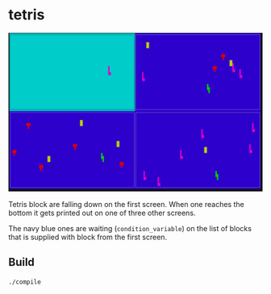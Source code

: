 # tetris

![Preview](img/preview.png)

Tetris block are falling down on the first screen. When one reaches the bottom it gets printed out on one of three other screens.

The navy blue ones are waiting (`condition_variable`) on the list of blocks that is supplied with block from the first screen.


## Build

```bash
./compile
```
